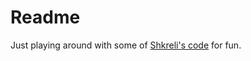 # Readme

Just playing around with some of [Shkreli's code](https://github.com/martinshkreli/stocks) for fun.
